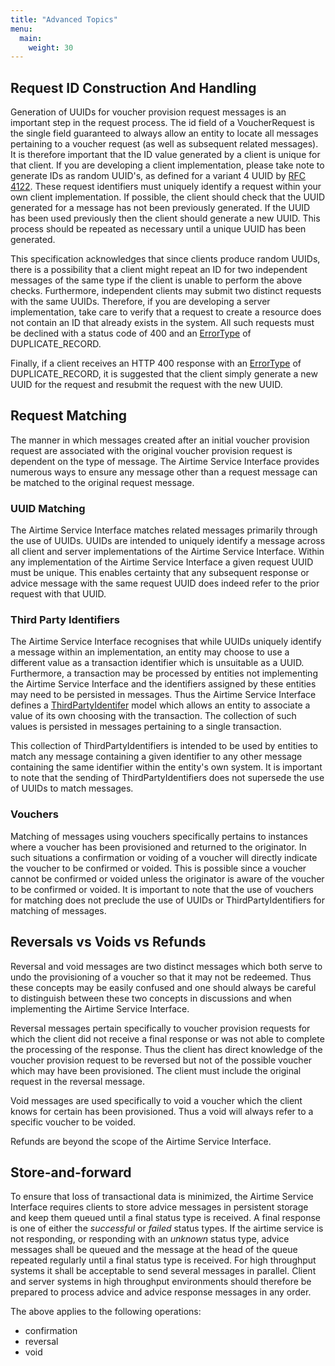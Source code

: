 ```yaml
---
title: "Advanced Topics"
menu:
  main:
    weight: 30
---
```


## Request ID Construction And Handling

Generation of UUIDs for voucher provision request messages is an important step in the request process. The id field of a VoucherRequest is the single field guaranteed to always allow an entity to locate all messages pertaining to a voucher request (as well as subsequent related messages). It is therefore important that the ID value generated by a client is unique for that client. If you are developing a client implementation, please take note to generate IDs as random UUID's, as defined for a variant 4 UUID by [RFC 4122](https://tools.ietf.org/html/rfc4122). These request identifiers must uniquely identify a request within your own client implementation. If possible, the client should check that the UUID generated for a message has not been previously generated. If the UUID has been used previously then the client should generate a new UUID. This process should be repeated as necessary until a unique UUID has been generated.

This specification acknowledges that since clients produce random UUIDs, there is a possibility that a client might repeat an ID for two independent messages of the same type if the client is unable to perform the above checks. Furthermore, independent clients may submit two distinct requests with the same UUIDs. Therefore, if you are developing a server implementation, take care to verify that a request to create a resource does not contain an ID that already exists in the system. All such requests must be declined with a status code of 400 and an [ErrorType](/specification/definitions/#errordetail) of DUPLICATE_RECORD.

Finally, if a client receives an HTTP 400 response with an [ErrorType](/specification/definitions/#errordetail) of DUPLICATE_RECORD, it is suggested that the client simply generate a new UUID for the request and resubmit the request with the new UUID.


## Request Matching

The manner in which messages created after an initial voucher provision request are associated with the original voucher provision request is dependent on the type of message. The Airtime Service Interface provides numerous ways to ensure any message other than a request message can be matched to the original request message.

### UUID Matching

The Airtime Service Interface matches related messages primarily through the use of UUIDs. UUIDs are intended to uniquely identify a message across all client and server implementations of the Airtime Service Interface. Within any implementation of the Airtime Service Interface a given request UUID must be unique. This enables certainty that any subsequent response or advice message with the same request UUID does indeed refer to the prior request with that UUID.

### Third Party Identifiers

The Airtime Service Interface recognises that while UUIDs uniquely identify a message within an implementation, an entity may choose to use a different value as a transaction identifier which is unsuitable as a UUID. Furthermore, a transaction may be processed by entities not implementing the Airtime Service Interface and the identifiers assigned by these entities may need to be persisted in messages. Thus the Airtime Service Interface defines a [ThirdPartyIdentifer](/specification/definitions/#thirdpartyidentifier) model which allows an entity to associate a value of its own choosing with the transaction. The collection of such values is persisted in messages pertaining to a single transaction.

This collection of ThirdPartyIdentifiers is intended to be used by entities to match any message containing a given identifier to any other message containing the same identifier within the entity's own system. It is important to note that the sending of ThirdPartyIdentifiers does not supersede the use of UUIDs to match messages.

### Vouchers

Matching of messages using vouchers specifically pertains to instances where a voucher has been provisioned and returned to the originator. In such situations a confirmation or voiding of a voucher will directly indicate the voucher to be confirmed or voided. This is possible since a voucher cannot be confirmed or voided unless the originator is aware of the voucher to be confirmed or voided. It is important to note that the use of vouchers for matching does not preclude the use of UUIDs or ThirdPartyIdentifiers for matching of messages.

## Reversals vs Voids vs Refunds

Reversal and void messages are two distinct messages which both serve to undo the provisioning of a voucher so that it may not be redeemed. Thus these concepts may be easily confused and one should always be careful to distinguish between these two concepts in discussions and when implementing the Airtime Service Interface.

Reversal messages pertain specifically to voucher provision requests for which the client did not receive a final response or was not able to complete the processing of the response. Thus the client has direct knowledge of the voucher provision request to be reversed but not of the possible voucher which may have been provisioned. The client must include the original request in the reversal message.

Void messages are used specifically to void a voucher which the client knows for certain has been provisioned. Thus a void will always refer to a specific voucher to be voided.

Refunds are beyond the scope of the Airtime Service Interface.


## Store-and-forward

To ensure that loss of transactional data is minimized, the Airtime Service Interface requires clients to store advice messages in persistent storage and keep them queued until a final status type is received. A final response is one of either the _successful_ or _failed_ status types. If the airtime service is not responding, or responding with an _unknown_ status type, advice messages shall be queued and the message at the head of the queue repeated regularly until a final status type is received. For high throughput systems it shall be acceptable to send several messages in parallel. Client and server systems in high throughput environments should therefore be prepared to process advice and advice response messages in any order.

The above applies to the following operations:

* confirmation
* reversal
* void
